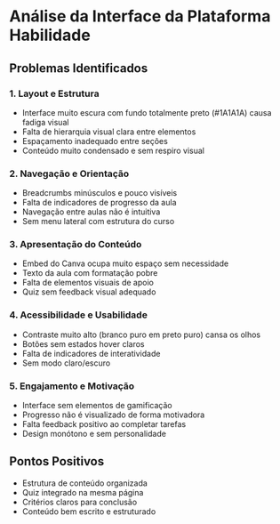 # Análise da Interface da Plataforma Habilidade

## Problemas Identificados

### 1. Layout e Estrutura
- Interface muito escura com fundo totalmente preto (#1A1A1A) causa fadiga visual
- Falta de hierarquia visual clara entre elementos
- Espaçamento inadequado entre seções
- Conteúdo muito condensado e sem respiro visual

### 2. Navegação e Orientação
- Breadcrumbs minúsculos e pouco visíveis
- Falta de indicadores de progresso da aula
- Navegação entre aulas não é intuitiva
- Sem menu lateral com estrutura do curso

### 3. Apresentação do Conteúdo
- Embed do Canva ocupa muito espaço sem necessidade
- Texto da aula com formatação pobre
- Falta de elementos visuais de apoio
- Quiz sem feedback visual adequado

### 4. Acessibilidade e Usabilidade
- Contraste muito alto (branco puro em preto puro) cansa os olhos
- Botões sem estados hover claros
- Falta de indicadores de interatividade
- Sem modo claro/escuro

### 5. Engajamento e Motivação
- Interface sem elementos de gamificação
- Progresso não é visualizado de forma motivadora
- Falta feedback positivo ao completar tarefas
- Design monótono e sem personalidade

## Pontos Positivos
- Estrutura de conteúdo organizada
- Quiz integrado na mesma página
- Critérios claros para conclusão
- Conteúdo bem escrito e estruturado